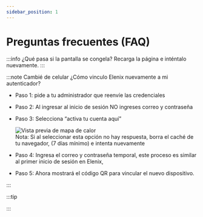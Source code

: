 ```yaml
---
sidebar_position: 1
---
```


# Preguntas frecuentes (FAQ)

:::info ¿Qué pasa si la pantalla se congela?
Recarga la página e inténtalo nuevamente.
:::

:::note Cambié de celular ¿Cómo vinculo Elenix nuevamente a mi autenticador?

- Paso 1: pide a tu administrador que reenvíe las credenciales
- Paso 2: Al ingresar al inicio de sesión NO ingreses correo y contraseña
- Paso 3: Selecciona “activa tu cuenta aquí”
    <div className="doc-image-container">
    <img src={require('./img/autenticador.jpg').default} alt="Vista previa de mapa de calor" className="doc-image doc-image-small" />
    </div>
    Nota: Si al seleccionar esta opción no hay respuesta, borra el caché de tu navegador, (7 días mínimo) e intenta nuevamente

- Paso 4: Ingresa el correo y contraseña temporal, este proceso es similar al primer inicio de sesión en Elenix,
- Paso 5: Ahora mostrará el código QR para vincular el nuevo dispositivo.

:::

:::tip

:::
